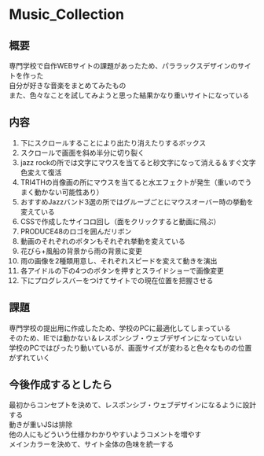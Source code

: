 # Music_Collection

## 概要  
専門学校で自作WEBサイトの課題があったため、パララックスデザインのサイトを作った  
自分が好きな音楽をまとめてみたもの  
また、色々なことを試してみようと思った結果かなり重いサイトになっている  

## 内容
1. 下にスクロールすることにより出たり消えたりするボックス  
2. スクロールで画面を斜め半分に切り裂く  
3. jazz rockの所では文字にマウスを当てると砂文字になって消える＆すぐ文字色変えて復活  
4. TRI4THの肖像画の所にマウスを当てると水エフェクトが発生（重いのでうまく動かない可能性あり）  
5. おすすめJazzバンド3選の所ではグループごとにマウスオーバー時の挙動を変えている  
6. CSSで作成したサイコロ回し（面をクリックすると動画に飛ぶ）  
7. PRODUCE48のロゴを囲んだリボン  
8. 動画のそれぞれのボタンもそれぞれ挙動を変えている  
9. 花びら+風船の背景から雨の背景に変更  
10. 雨の画像を2種類用意し、それぞれスピードを変えて動きを演出  
11. 各アイドルの下の4つのボタンを押すとスライドショーで画像変更  
12. 下にプログレスバーをつけてサイトでの現在位置を把握させる  
  

## 課題
専門学校の提出用に作成したため、学校のPCに最適化してしまっている  
そのため、IEでは動かない＆レスポンシブ・ウェブデザインになっていない  
学校のPCではぴったり動いているが、画面サイズが変わると色々なものの位置がずれていく
  
## 今後作成するとしたら
最初からコンセプトを決めて、レスポンシブ・ウェブデザインになるように設計する  
動きが重いJSは排除  
他の人にもどういう仕様かわかりやすいようコメントを増やす  
メインカラーを決めて、サイト全体の色味を統一する
